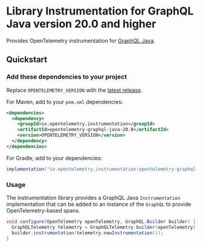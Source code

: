 # Library Instrumentation for GraphQL Java version 20.0 and higher

Provides OpenTelemetry instrumentation for [GraphQL Java](https://www.graphql-java.com/).

## Quickstart

### Add these dependencies to your project

Replace `OPENTELEMETRY_VERSION` with the [latest
release](https://search.maven.org/search?q=g:io.opentelemetry.instrumentation%20AND%20a:opentelemetry-graphql-java-12.0).

For Maven, add to your `pom.xml` dependencies:

```xml
<dependencies>
  <dependency>
    <groupId>io.opentelemetry.instrumentation</groupId>
    <artifactId>opentelemetry-graphql-java-20.0</artifactId>
    <version>OPENTELEMETRY_VERSION</version>
  </dependency>
</dependencies>
```

For Gradle, add to your dependencies:

```groovy
implementation("io.opentelemetry.instrumentation:opentelemetry-graphql-java-20.0:OPENTELEMETRY_VERSION")
```

### Usage

The instrumentation library provides a GraphQL Java `Instrumentation` implementation that can be
added to an instance of the `GraphQL` to provide OpenTelemetry-based spans.

```java
void configure(OpenTelemetry openTelemetry, GraphQL.Builder builder) {
  GraphQLTelemetry telemetry = GraphQLTelemetry.builder(openTelemetry).build();
  builder.instrumentation(telemetry.newInstrumentation());
}
```
